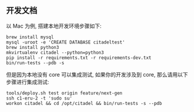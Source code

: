 ## 开发文档

以 Mac 为例, 搭建本地开发环境步骤如下:

```
brew install mysql
mysql -uroot -e 'CREATE DATABASE citadeltest'
brew install python3
mkvirtualenv citadel --python=python3
pip install -r requirements.txt -r requirements-dev.txt
bin/run-tests --pdb -s
```

但是因为本地没有 core 可以集成测试, 如果你的开发涉及到 core, 那么请用以下步骤进行集成测试:

```
tools/deploy.sh test origin feature/next-gen
ssh c1-eru-2 -t 'sudo su'
workon citadel && cd /opt/citadel && bin/run-tests -s --pdb
```
